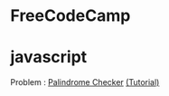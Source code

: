 # FreeCodeCamp
# javascript
Problem : [Palindrome Checker](https://www.freecodecamp.org/learn/javascript-algorithms-and-data-structures/javascript-algorithms-and-data-structures-projects/palindrome-checker) [(Tutorial)](https://www.freecodecamp.org/news/two-ways-to-check-for-palindromes-in-javascript-64fea8191fd7/)
